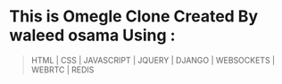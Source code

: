 # This is Omegle Clone Created By waleed osama Using : 
>HTML
>| CSS
>| JAVASCRIPT
>| JQUERY
>| DJANGO
>| WEBSOCKETS
>| WEBRTC
>| REDIS
>
